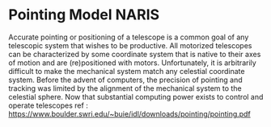 # Pointing Model NARIS

Accurate pointing or positioning of a telescope is a common goal of any telescopic system that wishes to be productive. All motorized telescopes can be characterized by some
  coordinate system that is native to their axes of motion and are (re)positioned with motors.
Unfortunately, it is arbitrarily difficult to make the mechanical system match any celestial
coordinate system. Before the advent of computers, the precision of pointing and tracking
was limited by the alignment of the mechanical system to the celestial sphere. Now that
substantial computing power exists to control and operate telescopes
ref : https://www.boulder.swri.edu/~buie/idl/downloads/pointing/pointing.pdf
